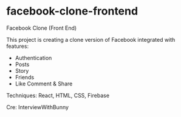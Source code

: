 # facebook-clone-frontend
Facebook Clone (Front End)

This project is creating a clone version of Facebook integrated with features:
- Authentication
- Posts
- Story
- Friends
- Like Comment & Share

Techniques: React, HTML, CSS, Firebase

Cre: InterviewWithBunny
